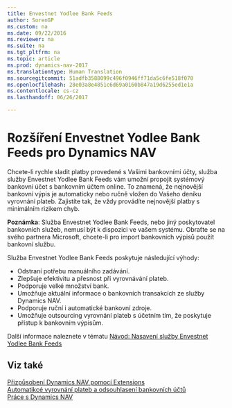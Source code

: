 ```yaml
---
title: Envestnet Yodlee Bank Feeds
author: SorenGP
ms.custom: na
ms.date: 09/22/2016
ms.reviewer: na
ms.suite: na
ms.tgt_pltfrm: na
ms.topic: article
ms.prod: dynamics-nav-2017
ms.translationtype: Human Translation
ms.sourcegitcommit: 51adfb3588099c496f0946ff71da5c6fe518f070
ms.openlocfilehash: 28e03a8e4851c6d69a0160b847a19d6255ed1e1a
ms.contentlocale: cs-cz
ms.lasthandoff: 06/26/2017

---
```


# <a name="the-envestnet-yodlee-bank-feeds-extension-to-dynamics-nav"></a>Rozšíření Envestnet Yodlee Bank Feeds pro Dynamics NAV
Chcete-li rychle sladit platby provedené s Vašimi bankovními účty, služba služby Envestnet Yodlee Bank Feeds vám umožní propojit systémový bankovní účet s bankovním účtem online. To znamená, že nejnovější bankovní výpis je automaticky nebo ručně vložen do Vašeho deníku vyrovnání plateb. Zajistíte tak, že vždy provádíte nejnovější platby s minimálním rizikem chyb.

**Poznámka**:  Služba Envestnet Yodlee Bank Feeds, nebo jiný poskytovatel bankovních služeb, nemusí být k dispozici ve vašem systému. Obraťte se na svého partnera Microsoft, chcete-li pro import bankovních výpisů použít bankovní službu.

Služba Envestnet Yodlee Bank Feeds poskytuje následující výhody:

- Odstraní potřebu manuálního zadávání.
- Zlepšuje efektivitu a přesnost při vyrovnávání plateb.
- Podporuje velké množství bank.
- Umožňuje aktuální informace o bankovních transakcích ze služby Dynamics NAV.
- Podporuje ruční i automatické bankovní zdroje.
- Umožňuje outsourcing vyrovnání plateb s účetním tím, že poskytuje přístup k bankovním výpisům.

Další informace naleznete v tématu [Návod: Nasavení služby Envestnet Yodlee Bank Feeds](bank-how-setup-bank-statement-service.md)

## <a name="see-also"></a>Viz také  
[Přizpůsobení Dynamics NAV pomocí Extensions ](ui-extensions.md)    
[Automatikcé vyrovnání plateb a odsouhlasení bankovních účtů](receivables-apply-payments-auto-reconcile-bank-accounts.md)  
[Práce s Dynamics NAV](ui-work-product.md)

